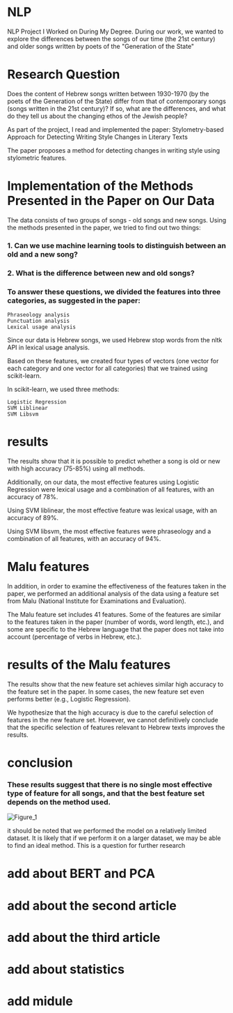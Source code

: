 # NLP
NLP Project I Worked on During My Degree.
During our work, we wanted to explore the differences between the songs of our time (the 21st century) and older songs written by poets of the "Generation of the State"

# Research Question
Does the content of Hebrew songs written between 1930-1970 (by the poets of the Generation of the State) differ from that of contemporary songs (songs written in the 21st century)? If so, what are the differences, and what do they tell us about the changing ethos of the Jewish people?

As part of the project, I read and implemented the paper:
Stylometry-based Approach for Detecting Writing Style Changes in Literary Texts

The paper proposes a method for detecting changes in writing style using stylometric features.

# Implementation of the Methods Presented in the Paper on Our Data
The data consists of two groups of songs - old songs and new songs. Using the methods presented in the paper, we tried to find out two things:

### 1. Can we use machine learning tools to distinguish between an old and a new song?
### 2. What is the difference between new and old songs?

### To answer these questions, we divided the features into three categories, as suggested in the paper:

    Phraseology analysis
    Punctuation analysis
    Lexical usage analysis
Since our data is Hebrew songs, we used Hebrew stop words from the nltk API in lexical usage analysis.

Based on these features, we created four types of vectors (one vector for each category and one vector for all categories) that we trained using scikit-learn.

In scikit-learn, we used three methods:

    Logistic Regression
    SVM Liblinear
    SVM Libsvm


# results

The results show that it is possible to predict whether a song is old or new with high accuracy (75-85%) using all methods.

Additionally, on our data, the most effective features using Logistic Regression were lexical usage and a combination of all features, with an accuracy of 78%.

Using SVM liblinear, the most effective feature was lexical usage, with an accuracy of 89%.

Using SVM libsvm, the most effective features were phraseology and a combination of all features, with an accuracy of 94%.

# Malu features
In addition, in order to examine the effectiveness of the features taken in the paper, we performed an additional analysis of the data using a feature set from Malu (National Institute for Examinations and Evaluation).

The Malu feature set includes 41 features. Some of the features are similar to the features taken in the paper (number of words, word length, etc.), and some are specific to the Hebrew language that the paper does not take into account (percentage of verbs in Hebrew, etc.).

# results of the  Malu features
The results show that the new feature set achieves similar high accuracy to the feature set in the paper. In some cases, the new feature set even performs better (e.g., Logistic Regression).

We hypothesize that the high accuracy is due to the careful selection of features in the new feature set. However, we cannot definitively conclude that the specific selection of features relevant to Hebrew texts improves the results.

# conclusion
### These results suggest that there is no single most effective type of feature for all songs, and that the best feature set depends on the method used. 
![Figure_1](https://github.com/amitman7/NLP-/assets/118345516/a71e8861-c95a-432e-838b-e343e45f3b8b)

it should be noted  that we performed the model on a relatively limited dataset. It is likely that if we perform it on a larger dataset, we may be able to find an ideal method. This is a question for further research

# add about BERT and  PCA

# add about the second article

# add about the third article

# add about statistics 

# add midule
